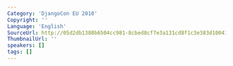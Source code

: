 ```yaml
---
Category: 'DjangoCon EU 2010'
Copyright: ''
Language: 'English'
SourceUrl: http://05d2db1380b6504cc981-8cbed8cf7e3a131cd8f1c3e383d10041.r93.cf2.rackcdn.com/djangocon-eu-2010/Djangoconeu-MichaelPJungEfficientDjangoHostingForTheMasses869.flv
ThumbnailUrl: ''
speakers: []
tags: []
---
```


